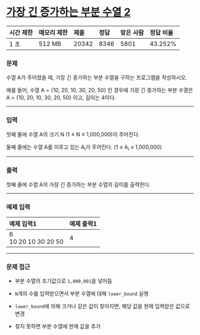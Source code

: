 # [가장 긴 증가하는 부분 수열 2](https://www.acmicpc.net/problem/12015)

<div align = center>

| 시간 제한 | 메모리 제한 | 제출  | 정답 | 맞은 사람 | 정답 비율 |
| :-------- | :---------- | :---- | :--- | :-------- | :-------- |
| 1 초      | 512 MB      | 20342 | 8346 | 5801      | 43.252%   |

</div>

### 문제

수열 A가 주어졌을 때, 가장 긴 증가하는 부분 수열을 구하는 프로그램을 작성하시오.

예를 들어, 수열 A = {10, 20, 10, 30, 20, 50} 인 경우에 가장 긴 증가하는 부분 수열은 A = {10, 20, 10, 30, 20, 50} 이고, 길이는 4이다.

---

### 입력

첫째 줄에 수열 A의 크기 N (1 ≤ N ≤ 1,000,000)이 주어진다.

둘째 줄에는 수열 A를 이루고 있는 A<sub>i</sub>가 주어진다. (1 ≤ A<sub>i</sub> ≤ 1,000,000)

---

### 출력

첫째 줄에 수열 A의 가장 긴 증가하는 부분 수열의 길이를 출력한다.

---

### 예제 입력

| 예제 입력1              | 예제 출력1 |
| :---------------------- | :--------- |
| 6<br/>10 20 10 30 20 50 | 4          |

---

### 문제 접근

  - 부분 수열의 초기값으로 `1,000,001`을 넣어둠

  - `N`개의 수를 입력받으면서 부분 수열에 대해 `lower_bound` 실행

  - `lower_bound`에 의해 크거나 같은 값이 찾아지면, 해당 값을 현재 입력받은 값으로 변경

  - 찾지 못하면 부분 수열에 현재 값을 추가